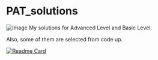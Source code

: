 # PAT_solutions
![image](https://img.shields.io/badge/PAT-solutions-blue.svg)
 My solutions for Advanced Level and Basic Level.

Also, some of them are selected from code up.


[![Readme Card](https://github-readme-stats.vercel.app/api/pin/?username=lunan0320&repo=PAT_solutions)](https://github.com/lunan0320/PAT_solutions)
